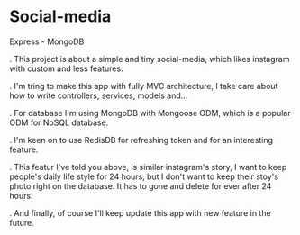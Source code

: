 # Social-media
Express - MongoDB

. This project is about a simple and tiny social-media, which likes instagram with custom and less features.

. I'm tring to make this app with fully MVC architecture, I take care about how to write controllers, services, models and...

. For database I'm using MongoDB with Mongoose ODM, which is a popular ODM for NoSQL database.

. I'm keen on to use RedisDB for refreshing token and for an interesting feature.

. This featur I've told you above, is similar instagram's story, I want to keep people's daily life style for 24 hours, 
  but I don't want to keep their stoy's photo right on the database. It has to gone and delete for ever after 24 hours.
  
. And finally, of course I'll keep update this app with new feature in the future.
